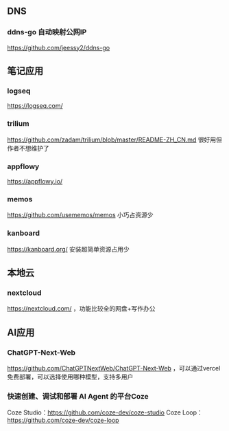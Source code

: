 ## DNS

### ddns-go 自动映射公网IP
https://github.com/jeessy2/ddns-go

## 笔记应用

### logseq
https://logseq.com/

### trilium
https://github.com/zadam/trilium/blob/master/README-ZH_CN.md 很好用但作者不想维护了

### appflowy
https://appflowy.io/

### memos
https://github.com/usememos/memos 小巧占资源少

### kanboard
https://kanboard.org/ 安装超简单资源占用少

## 本地云

### nextcloud
https://nextcloud.com/ ，功能比较全的网盘+写作办公


## AI应用

### ChatGPT-Next-Web
https://github.com/ChatGPTNextWeb/ChatGPT-Next-Web ，可以通过vercel免费部署，可以选择使用哪种模型，支持多用户

### 快速创建、调试和部署 AI Agent 的平台Coze
Coze Studio：https://github.com/coze-dev/coze-studio
Coze Loop：https://github.com/coze-dev/coze-loop